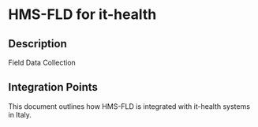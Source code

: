 # HMS-FLD for it-health

## Description

Field Data Collection

## Integration Points

This document outlines how HMS-FLD is integrated with it-health systems in Italy.
